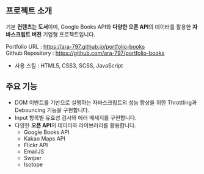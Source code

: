 ## 프로젝트 소개

기본 **컨텐츠는 도서**이며, Google Books API와 **다양한 오픈 API**의 데이터를 활용한 **자바스크립트 버전** 기업형 프로젝트입니다.

Portfolio URL : <https://ara-797.github.io/portfolio-books>  
Github Repository : <https://github.com/ara-797/portfolio-books>

- 사용 스킬 : HTML5, CSS3, SCSS, JavaScript

## 주요 기능

- DOM 이벤트를 기반으로 실행하는 자바스크립트의 성능 향상을 위한 Throttling과 Debouncing 기능을 구현합니다.
- Input 항목별 유효성 검사와 에러 메세지를 구현합니다.
- 다양한 **오픈 API**의 데이터와 라이브러리를 활용합니다.
  - Google Books API
  - Kakao Maps API
  - Flickr API
  - EmailJS
  - Swiper
  - Isotope
